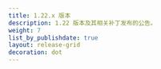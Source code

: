 ```yaml
---
title: 1.22.x 版本
description: 1.22 版本及其相关补丁发布的公告。
weight: 7
list_by_publishdate: true
layout: release-grid
decoration: dot
---
```

